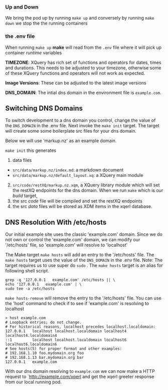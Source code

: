 
### Up and Down

We bring the pod up by running `make up` 
and conversely by running `make down` we stop the the running containers

### the .env file

When running `make up` **make** will read from the `.env` file where it will pick up
container *runtime* variables

 **TIMEZONE**: XQuery has rich set of functions and operators for 
dates, times and durations. This needs to be adjusted to your timezone, otherwise 
some of these XQuery functions and operators will not work as expected.

**Image Versions**:  These can be adjusted to the latest image versions
 
**DNS_DOMAIN**: The intial dns domain in the environment file is `example.com`.

##  Switching DNS Domains

To switch development to a dns domain you control,
 change the value of the `DNS_DOMAIN` in the .env file.
 Next invoke the `make init` target.
 The target will create some some boilerplate src files for your dns domain.

Below we will use 'markup.nz' as an example domain.

`make init` this generates
 1. data files 
  - `src/data/markup.nz/index.md`: a markdown document
  - `src/data/markup.nz/default_layout.xq`: a XQuery main module
 2. `src/code/restXQ/markup.nz.xqm`, a XQuery library module which will set the restXQ endpoints for the dns domain.
When we run `make` which is our *build* target,
 1. the src *code* file will be compiled and set the restXQ endpoints
 2. the src *data* files will be stored as XDM items in the xqerl database.

##  DNS Resolution With /etc/hosts

Our initial example site uses the classic 'example.com' domain. 
Since we do not own or control the 'example.com' domain,
we can modify our '/etc/hosts' file, so 'example.com' will resolve to 'localhost'

The Make target `make hosts` will add an entry to the '/etc/hosts' file.
The `make hosts` target uses the value of the `DNS_DOMAIN` in the .env file.
Note: The target requires us to use super do `sudo` .
The `make hosts` target is an alias for following shell script.

```shell
grep -q '127.0.0.1   example.com' /etc/hosts || \
echo '127.0.0.1   example.com' | \
sudo tee -a /etc/hosts
```

`make hosts-remove` will remove the entry to the '/etc/hosts' file.
You can use the 'host' command to check if to see if 'example.com' is resolving to localhost

```
> host example.com
# Loopback entries; do not change.
# For historical reasons, localhost precedes localhost.localdomain:
127.0.0.1   localhost localhost.localdomain localhost4 localhost4.localdomain4
::1         localhost localhost.localdomain localhost6 localhost6.localdomain6
# See hosts(5) for proper format and other examples:
# 192.168.1.10 foo.mydomain.org foo
# 192.168.1.13 bar.mydomain.org bar
127.0.0.1   example.com
```

With our dns domain resolving to `example.com`
we can now make a HTTP request to 
`http://example.com/xqerl and get the xqerl greeter response 
from our local running pod.
